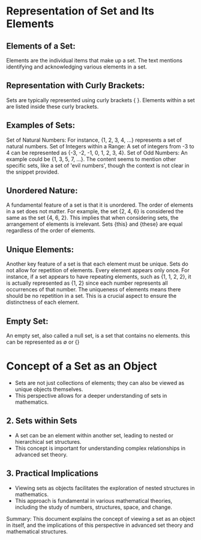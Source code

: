 # Representation of Set and Its Elements

## Elements of a Set:

Elements are the individual items that make up a set.
The text mentions identifying and acknowledging various elements in a set.

## Representation with Curly Brackets:

Sets are typically represented using curly brackets { }.
Elements within a set are listed inside these curly brackets.

## Examples of Sets:

Set of Natural Numbers: For instance, {1, 2, 3, 4, ...} represents a set of natural numbers.
Set of Integers within a Range: A set of integers from -3 to 4 can be represented as {-3, -2, -1, 0, 1, 2, 3, 4}.
Set of Odd Numbers: An example could be {1, 3, 5, 7, ...}.
The content seems to mention other specific sets, like a set of 'evil numbers', though the context is not clear in the snippet provided.

## Unordered Nature:

A fundamental feature of a set is that it is unordered.
The order of elements in a set does not matter. For example, the set {2, 4, 6} is considered the same as the set {4, 6, 2}.
This implies that when considering sets, the arrangement of elements is irrelevant. Sets {this} and {these} are equal regardless of the order of elements.


## Unique Elements:

Another key feature of a set is that each element must be unique.
Sets do not allow for repetition of elements. Every element appears only once.
For instance, if a set appears to have repeating elements, such as {1, 1, 2, 2}, it is actually represented as {1, 2} since each number represents all occurrences of that number.
The uniqueness of elements means there should be no repetition in a set. This is a crucial aspect to ensure the distinctness of each element.

## Empty Set:

An empty set, also called a null set, is a set that contains no elements.
this can be represented as ∅ or {}

# Concept of a Set as an Object
- Sets are not just collections of elements; they can also be viewed as unique objects themselves.
- This perspective allows for a deeper understanding of sets in mathematics.

## 2. Sets within Sets
- A set can be an element within another set, leading to nested or hierarchical set structures.
- This concept is important for understanding complex relationships in advanced set theory.

## 3. Practical Implications
- Viewing sets as objects facilitates the exploration of nested structures in mathematics.
- This approach is fundamental in various mathematical theories, including the study of numbers, structures, space, and change.

Summary: This document explains the concept of viewing a set as an object in itself, and the implications of this perspective in advanced set theory and mathematical structures.
